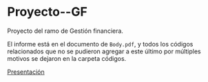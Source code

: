 # Proyecto--GF

Proyecto del ramo de Gestión financiera.

El informe está en el documento de ```Body.pdf```, y todos los códigos relacionados que no se pudieron agregar a este último por múltiples motivos se dejaron en la carpeta códigos.

[Presentación](https://lappiani.github.io/Proyecto--GF/Presentacion)
